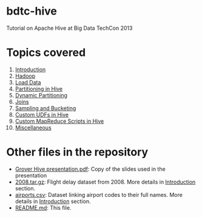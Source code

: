 bdtc-hive
=========

Tutorial on Apache Hive at Big Data TechCon 2013

Topics covered
==============

1. [Introduction](https://github.com/markgrover/bdtc-hive/blob/master/1-Introduction.md)
2. [Hadoop](https://github.com/markgrover/bdtc-hive/blob/master/2-Hadoop.md)
3. [Load Data](https://github.com/markgrover/bdtc-hive/blob/master/3-LoadData.md)
4. [Partitioning in Hive](https://github.com/markgrover/bdtc-hive/blob/master/4-Partitioning.md)
5. [Dynamic Partitioning](https://github.com/markgrover/bdtc-hive/blob/master/5-DynamicPartitioning.md)
6. [Joins](https://github.com/markgrover/bdtc-hive/blob/master/6-Joins.md)
7. [Sampling and Bucketing](https://github.com/markgrover/bdtc-hive/blob/master/7-SamplingAndBucketing.md)
8. [Custom UDFs in Hive](https://github.com/markgrover/bdtc-hive/blob/master/8-CustomUdfs.md)
9. [Custom MapReduce Scripts in Hive](https://github.com/markgrover/bdtc-hive/blob/master/9-CustomScripts.md)
10. [Miscellaneous](https://github.com/markgrover/bdtc-hive/blob/master/10-Misc.md)

Other files in the repository
=============================
* [Grover Hive presentation.pdf](https://github.com/markgrover/bdtc-hive/blob/master/Grover%20Hive%20presentation.pdf): Copy of the slides used in the presentation
* [2008.tar.gz](https://github.com/markgrover/bdtc-hive/blob/master/2008.tar.gz): Flight delay dataset from 2008. More details in [Introduction](https://github.com/markgrover/bdtc-hive/blob/master/1-Introduction.md) section.
* [airports.csv](https://github.com/markgrover/bdtc-hive/blob/master/airports.csv): Dataset linking airport codes to their full names. More details in [Introduction](https://github.com/markgrover/bdtc-hive/blob/master/1-Introduction.md) section.
* [README.md](https://github.com/markgrover/bdtc-hive/blob/master/README.md): This file.
